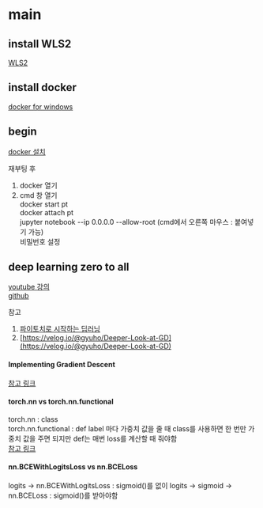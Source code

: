 # main

## install WLS2

[WLS2](https://docs.microsoft.com/ko-kr/windows/wsl/install-win10#step-4---download-the-linux-kernel-update-package)

## install docker

[docker for windows](https://docs.docker.com/docker-for-windows/install/)

## begin
[docker 설치](https://github.com/deeplearningzerotoall/PyTorch/blob/master/docker_user_guide.md)

재부팅 후 
1. docker 열기 <br>
2. cmd 창 열기 <br>
docker start pt <br>
docker attach pt <br>
jupyter notebook --ip 0.0.0.0 --allow-root (cmd에서 오른쪽 마우스 : 붙여넣기 가능) <br> 
비밀번호 설정

## deep learning zero to all
[youtube 강의](https://www.youtube.com/playlist?list=PLQ28Nx3M4JrhkqBVIXg-i5_CVVoS1UzAv) <br>
[github](https://github.com/deeplearningzerotoall/PyTorch)

참고
1. [파이토치로 시작하는 딥러닝](https://wikidocs.net/book/2788)
2. [https://velog.io/@gyuho/Deeper-Look-at-GD](https://velog.io/@gyuho/Deeper-Look-at-GD)


#### Implementing Gradient Descent
[참고 링크](https://atmamani.github.io/projects/ml/gradient-descent-in-python/)

#### torch.nn vs torch.nn.functional
torch.nn : class <br>
torch.nn.functional : def
label 마다 가중치 값을 줄 때 class를 사용하면 한 번만 가중치 값을 주면 되지만 def는 매번 loss를 계산할 때 줘야함 <br>
[참고 링크](https://cvml.tistory.com/10)

#### nn.BCEWithLogitsLoss vs  nn.BCELoss
logits -> nn.BCEWithLogitsLoss : sigmoid()를 없이
logits -> sigmoid -> nn.BCELoss : sigmoid()를 받아야함

